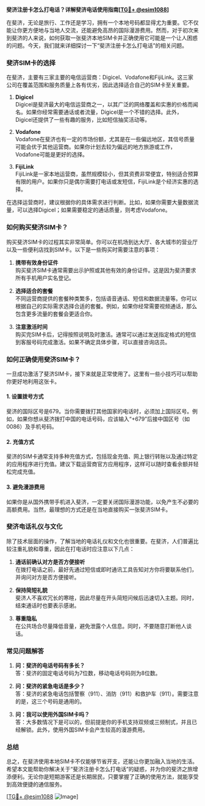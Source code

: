 **斐济注册卡怎么打电话？详解斐济电话使用指南[[TG💪+ @esim1088](https://t.me/s/esim1088)]**

在斐济，无论是旅行、工作还是学习，拥有一个本地号码都显得尤为重要。它不仅能让你更方便地与当地人交流，还能避免高昂的国际漫游费用。然而，对于初次来到斐济的人来说，如何获取一张斐济本地SIM卡并正确使用它可能是一个让人困惑的问题。今天，我们就来详细探讨一下“斐济注册卡怎么打电话”的相关问题。

### 斐济SIM卡的选择

在斐济，主要有三家主要的电信运营商：Digicel、Vodafone和FijiLink。这三家公司在覆盖范围和服务质量上各有优劣，因此选择适合自己的SIM卡至关重要。

1. **Digicel**  
   Digicel是斐济最大的电信运营商之一，以其广泛的网络覆盖和实惠的价格而闻名。如果你经常需要通话或者流量，Digicel是一个不错的选择。此外，Digicel还提供了一些有趣的服务，比如短信抽奖活动等。

2. **Vodafone**  
   Vodafone在斐济也有一定的市场份额，尤其是在一些偏远地区，其信号质量可能会优于其他运营商。如果你计划去较为偏远的地方旅游或工作，Vodafone可能是更好的选择。

3. **FijiLink**  
   FijiLink是一家本地运营商，虽然规模较小，但其资费非常便宜，特别适合预算有限的用户。如果你只是偶尔需要打电话或发短信，FijiLink是个经济实惠的选择。

在选择运营商时，建议根据你的具体需求进行判断。比如，如果你需要大量数据流量，可以选择Digicel；如果需要稳定的通话质量，则考虑Vodafone。

### 如何购买斐济SIM卡？

购买斐济SIM卡的过程其实非常简单。你可以在机场到达大厅、各大城市的营业厅以及一些便利店找到SIM卡。以下是一些购买时需要注意的事项：

1. **携带有效身份证件**  
   购买斐济SIM卡通常需要出示护照或其他有效的身份证件。这是因为斐济要求所有手机用户实名登记。

2. **选择适合的套餐**  
   不同运营商提供的套餐种类繁多，包括语音通话、短信和数据流量等。你可以根据自己的实际需求选择合适的套餐。例如，如果你经常需要视频通话，那么包含更多流量的套餐会更适合你。

3. **注意激活时间**  
   购买完SIM卡后，记得按照说明及时激活。通常可以通过发送指定格式的短信到客服号码完成激活。如果不确定具体步骤，可以直接咨询店员。

### 如何正确使用斐济SIM卡？

一旦成功激活了斐济SIM卡，接下来就是正常使用了。这里有一些小技巧可以帮助你更好地利用这张卡。

#### 1. 设置拨号方式  
斐济的国际区号是679。当你需要拨打其他国家的电话时，必须加上国际区号。例如，如果你想从斐济拨打中国的电话号码，应该输入“+679”后接中国区号（如0086）及手机号码。

#### 2. 充值方式  
斐济的SIM卡通常支持多种充值方式，包括现金充值、网上银行转账以及通过特定的应用程序进行充值。建议下载运营商官方应用程序，这样可以随时查看余额并轻松完成充值。

#### 3. 避免漫游费用  
如果你是从国外携带手机进入斐济，一定要关闭国际漫游功能，以免产生不必要的高额费用。当然，最理想的方式还是在当地直接购买一张斐济SIM卡。

### 斐济电话礼仪与文化

除了技术层面的操作，了解当地的电话礼仪和文化也很重要。在斐济，人们普遍比较注重礼貌和尊重，因此在打电话时应注意以下几点：

1. **通话前确认对方是否方便接听**  
   在拨打电话之前，最好先通过短信或即时通讯工具告知对方你将要联系他们，并询问对方是否方便接听。

2. **保持简短礼貌**  
   斐济人不喜欢冗长的寒暄，因此尽量在开头简短问候后迅速切入主题。同时，结束通话时也要表示感谢。

3. **尊重隐私**  
   在公共场合尽量降低音量，避免泄露个人信息。同时，不要随意打断他人谈话。

### 常见问题解答

1. **问：斐济的电话号码有多长？**  
   答：斐济的固定电话号码为7位数，移动电话号码则为8位数。

2. **问：斐济的紧急电话是多少？**  
   答：斐济的紧急电话包括警察（911）、消防（911）和救护车（911）。需要注意的是，这三个号码是通用的。

3. **问：我可以使用外国SIM卡吗？**  
   答：大多数情况下是可以的，但前提是你的手机支持双频或三频制式，并且已经解锁。此外，使用外国SIM卡会产生较高的漫游费用。

### 总结

总之，在斐济使用本地SIM卡不仅能够节省开支，还能让你更加融入当地的生活。希望本文能帮助你解决关于“斐济注册卡怎么打电话”的疑惑，并为你的斐济之旅增添便利。无论你是短期游客还是长期居民，只要掌握了正确的使用方法，就能享受到高效便捷的通信服务。

[[TG💪+ @esim1088](https://t.me/s/esim1088) ![Image](https://i.postimg.cc/4NQfJmqS/Snipaste-2025-05-13-00-14-12.png)]